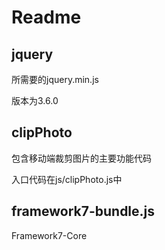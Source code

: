 # Readme

## jquery

所需要的jquery.min.js

版本为3.6.0

## clipPhoto

包含移动端裁剪图片的主要功能代码

入口代码在js/clipPhoto.js中

## framework7-bundle.js

Framework7-Core